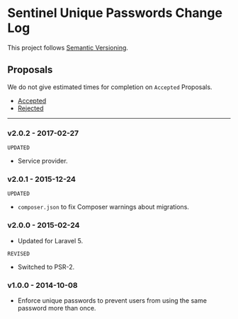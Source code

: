 # Sentinel Unique Passwords Change Log

This project follows [Semantic Versioning](CONTRIBUTING.md).

## Proposals

We do not give estimated times for completion on `Accepted` Proposals.

- [Accepted](https://github.com/cartalyst/sentinel-unique-passwords/labels/Accepted)
- [Rejected](https://github.com/cartalyst/sentinel-unique-passwords/labels/Rejected)

---

### v2.0.2 - 2017-02-27

`UPDATED`

- Service provider.

### v2.0.1 - 2015-12-24

`UPDATED`

- `composer.json` to fix Composer warnings about migrations.

### v2.0.0 - 2015-02-24

- Updated for Laravel 5.

`REVISED`

- Switched to PSR-2.

### v1.0.0 - 2014-10-08

- Enforce unique passwords to prevent users from using the same password more than once.
